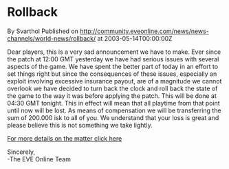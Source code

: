 # Rollback
By Svarthol
Published on http://community.eveonline.com/news/news-channels/world-news/rollback/ at 2003-05-14T00:00:00Z

Dear players, this is a very sad announcement we have to make. Ever since the patch at 12:00 GMT yesterday we have had serious issues with several aspects of the game. We have spent the better part of today in an effort to set things right but since the consequences of these issues, especially an exploit involving excessive insurance payout, are of a magnitude we cannot overlook we have decided to turn back the clock and roll back the state of the game to the way it was before applying the patch. This will be done at 04:30 GMT tonight. This in effect will mean that all playtime from that point until now will be lost. As means of compensation we will be transferring the sum of 200.000 isk to all of you. We understand that your loss is great and please believe this is not something we take lightly.  
  
[For more details on the matter click here](./20031405_rollback.html)  
  
Sincerely,  
-The EVE Online Team

